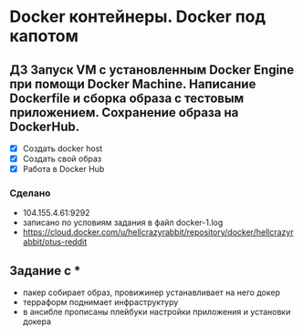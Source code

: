 # Docker контейнеры. Docker под капотом 

## ДЗ Запуск VM с установленным Docker Engine при помощи Docker Machine. Написание Dockerfile и сборка образа с тестовым приложением. Сохранение образа на DockerHub.

 - [X] Создать docker host
 - [x] Создать свой образ
 - [x] Работа в Docker Hub
### Сделано
 - 104.155.4.61:9292
 - записано по условиям задания в файл docker-1.log
 - https://cloud.docker.com/u/hellcrazyrabbit/repository/docker/hellcrazyrabbit/otus-reddit

## Задание с *
 - пакер собирает образ, провижинер устанавливает на него докер
 - терраформ поднимает инфраструктуру
 - в ансибле прописаны плейбуки настройки приложения и установки докера 
